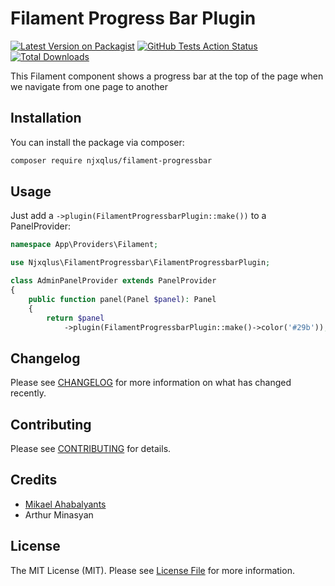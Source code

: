 # Filament Progress Bar Plugin

[![Latest Version on Packagist](https://img.shields.io/packagist/v/njxqlus/filament-progressbar.svg?style=flat-square)](https://packagist.org/packages/njxqlus/filament-progressbar)
[![GitHub Tests Action Status](https://img.shields.io/github/actions/workflow/status/njxqlus/filament-progressbar/run-tests.yml?branch=main&label=tests&style=flat-square)](https://github.com/njxqlus/filament-progressbar/actions?query=workflow%3Arun-tests+branch%3Amain)
[![Total Downloads](https://img.shields.io/packagist/dt/njxqlus/filament-progressbar.svg?style=flat-square)](https://packagist.org/packages/njxqlus/filament-progressbar)



This Filament component shows a progress bar at the top of the page when we navigate from one page to another

## Installation

You can install the package via composer:

```bash
composer require njxqlus/filament-progressbar
```

## Usage

Just add a `->plugin(FilamentProgressbarPlugin::make())` to a PanelProvider:

```php
namespace App\Providers\Filament;

use Njxqlus\FilamentProgressbar\FilamentProgressbarPlugin;

class AdminPanelProvider extends PanelProvider
{
    public function panel(Panel $panel): Panel
    {
        return $panel           
            ->plugin(FilamentProgressbarPlugin::make()->color('#29b'));
```

## Changelog

Please see [CHANGELOG](CHANGELOG.md) for more information on what has changed recently.

## Contributing

Please see [CONTRIBUTING](.github/CONTRIBUTING.md) for details.

## Credits

- [Mikael Ahabalyants](https://github.com/njxqlus)
- Arthur Minasyan

## License

The MIT License (MIT). Please see [License File](LICENSE.md) for more information.
